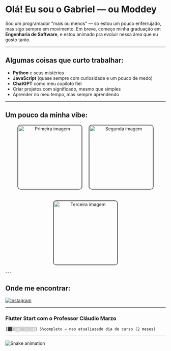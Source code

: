 # Olá! Eu sou o Gabriel — ou Moddey

Sou um programador "mais ou menos" — só estou um pouco enferrujado, mas sigo sempre em movimento. Em breve, começo minha graduação em **Engenharia de Software**, e estou animado pra evoluir nessa área que eu gosto tanto.

---

## Algumas coisas que curto trabalhar:
- **Python** e seus mistérios  
- **JavaScript** (quase sempre com curiosidade e um pouco de medo)  
- **ChatGPT** como meu copiloto fiel  
- Criar projetos com significado, mesmo que simples  
- Aprender no meu tempo, mas sempre aprendendo  

---

<h2>Um pouco da minha vibe:</h2>

<div align="center" style="display: flex; flex-wrap: wrap; justify-content: center; gap: 20px;">

  <div style="text-align: center;">
    <img src="https://i.postimg.cc/13KykNWW/IMG-1719.jpg" alt="Primeira imagem" width="200px" style="border-radius:10px; border:2px solid #555;">
    <p style="margin-top: 5px;"></p>
  </div>

  <div style="text-align: center;">
    <img src="https://i.postimg.cc/QMpcGm22/IMG-1720.jpg" alt="Segunda imagem" width="200px" style="border-radius:10px; border:2px solid #555;">
    <p style="margin-top: 5px;"></p>
  </div>

  <div style="text-align: center;">
    <img src="https://i.postimg.cc/zfn2tn0B/IMG-1721.jpg" alt="Terceira imagem" width="200px" style="border-radius:10px; border:2px solid #555;">
    <p style="margin-top: 5px;"></p>
  </div>

</div>
---

## Onde me encontrar:
[![Instagram](https://img.shields.io/badge/-@moddey_dhooo-E4405F?style=flat-square&logo=instagram&logoColor=white)](https://instagram.com/moddey_dhooo)

---
### Flutter Start com o Professor Cláudio Marzo

`[▓▓░░░░░░░░░░] 5%completo – nao atualiazado dia de curso (2 meses)`

----
 ![Snake animation](https://github.com/moddeyflutter/moddeyflutter/blob/output/github-contribution-grid-snake.svg)


